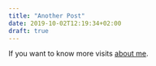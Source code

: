 ```yaml
---
title: "Another Post"
date: 2019-10-02T12:19:34+02:00
draft: true
---
```


If you want to know more visits [about me](/about).

